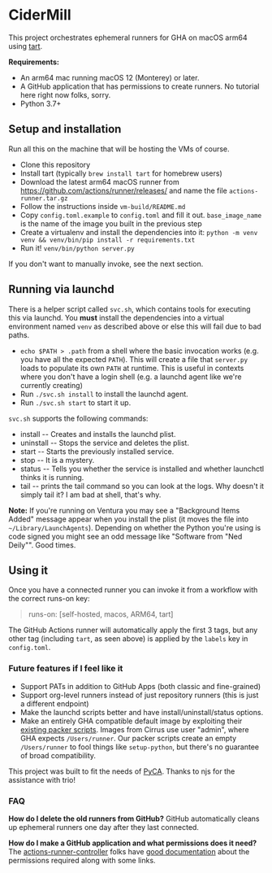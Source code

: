 # CiderMill
This project orchestrates ephemeral runners for GHA on macOS arm64 using [tart](https://github.com/cirruslabs/tart).

**Requirements:**
* An arm64 mac running macOS 12 (Monterey) or later.
* A GitHub application that has permissions to create runners. No tutorial here right now folks, sorry.
* Python 3.7+

## Setup and installation
Run all this on the machine that will be hosting the VMs of course.

* Clone this repository
* Install tart (typically `brew install tart` for homebrew users)
* Download the latest arm64 macOS runner from https://github.com/actions/runner/releases/ and name the file `actions-runner.tar.gz`
* Follow the instructions inside `vm-build/README.md`
* Copy `config.toml.example` to `config.toml` and fill it out. `base_image_name` is the name of the image you built in the previous step
* Create a virtualenv and install the dependencies into it: `python -m venv venv && venv/bin/pip install -r requirements.txt`
* Run it! `venv/bin/python server.py`

If you don't want to manually invoke, see the next section.

## Running via launchd

There is a helper script called `svc.sh`, which contains tools for executing this via launchd. You **must** install the dependencies into a virtual environment named `venv` as described above or else this will fail due to bad paths.

* `echo $PATH > .path` from a shell where the basic invocation works (e.g. you have all the expected `PATH`). This will create a file that `server.py` loads to populate its own `PATH` at runtime. This is useful in contexts where you don't have a login shell (e.g. a launchd agent like we're currently creating)
* Run `./svc.sh install` to install the launchd agent.
* Run `./svc.sh start` to start it up.

`svc.sh` supports the following commands:
* install -- Creates and installs the launchd plist.
* uninstall -- Stops the service and deletes the plist.
* start -- Starts the previously installed service.
* stop -- It is a mystery.
* status -- Tells you whether the service is installed and whether launchctl thinks it is running.
* tail -- prints the tail command so you can look at the logs. Why doesn't it simply tail it? I am bad at shell, that's why.

**Note:** If you're running on Ventura you may see a "Background Items Added" message appear when you install the plist (it moves the file into `~/Library/LaunchAgents`). Depending on whether the Python you're using is code signed you might see an odd message like "Software from "Ned Deily"". Good times.

## Using it
Once you have a connected runner you can invoke it from a workflow with the correct runs-on key:

>    runs-on: [self-hosted, macos, ARM64, tart]

The GitHub Actions runner will automatically apply the first 3 tags, but any other tag (including `tart`, as seen above) is applied by the `labels` key in `config.toml`.

### Future features if I feel like it
* Support PATs in addition to GitHub Apps (both classic and fine-grained)
* Support org-level runners instead of just repository runners (this is just a different endpoint)
* Make the launchd scripts better and have install/uninstall/status options.
* Make an entirely GHA compatible default image by exploiting their [existing packer scripts](https://github.com/actions/runner-images/blob/main/images/macos/templates). Images from Cirrus use user "admin", where GHA expects `/Users/runner`. Our packer scripts create an empty `/Users/runner` to fool things like `setup-python`, but there's no guarantee of broad compatibility.

This project was built to fit the needs of [PyCA](https://github.com/pyca). Thanks to njs for the assistance with trio!

### FAQ
**How do I delete the old runners from GitHub?**
GitHub automatically cleans up ephemeral runners one day after they last connected.

**How do I make a GitHub application and what permissions does it need?**
The [actions-runner-controller](https://github.com/actions/actions-runner-controller) folks have [good documentation](https://github.com/actions/actions-runner-controller/blob/2e406e3aefa8dad6e2b8926a3bbc51b613aa1af1/docs/authenticating-to-the-github-api.md) about the permissions required along with some links.
